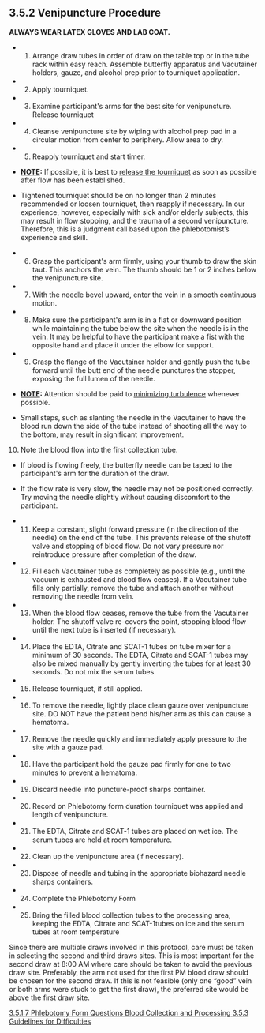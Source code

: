 ## 3.5.2 Venipuncture Procedure

**ALWAYS WEAR LATEX GLOVES AND LAB COAT.**

* 1. Arrange draw tubes in order of draw on the table top or in the tube rack within easy reach. Assemble butterfly apparatus and Vacutainer holders, gauze, and alcohol prep prior to tourniquet application.
* 2. Apply tourniquet.
* 3. Examine participant's arms for the best site for venipuncture. Release tourniquet
* 4. Cleanse venipuncture site by wiping with alcohol prep pad in a circular motion from center to periphery.  Allow area to dry.
* 5. Reapply tourniquet and start timer.

 * **<u>NOTE</u>:** If possible, it is best to <u>release the tourniquet</u> as soon as possible after flow has been established.
 * Tightened tourniquet should be on no longer than 2 minutes recommended or loosen tourniquet, then reapply if necessary.  In our experience, however, especially with sick and/or elderly subjects, this may result in flow stopping, and the trauma of a second venipuncture. Therefore, this is a judgment call based upon the phlebotomist’s experience and skill.

* 6. Grasp the participant's arm firmly, using your thumb to draw the skin taut. This anchors the vein.  The thumb should be 1 or 2 inches below the venipuncture site.
* 7. With the needle bevel upward, enter the vein in a smooth continuous motion.
* 8. Make sure the participant's arm is in a flat or downward position while maintaining the tube below the site when the needle is in the vein.  It may be helpful to have the participant make a fist with the opposite hand and place it under the elbow for support.
* 9. Grasp the flange of the Vacutainer holder and gently push the tube forward until the butt end of the needle punctures the stopper, exposing the full lumen of the needle.

 * **<u>NOTE</u>:** Attention should be paid to <u>minimizing turbulence</u> whenever possible.
 * Small steps, such as slanting the needle in the Vacutainer to have the blood run down the side of the tube instead of shooting all the way to the bottom, may result in significant improvement.

10. Note the blood flow into the first collection tube.

 * If blood is flowing freely, the butterfly needle can be taped to the participant's arm for the duration of the draw.
 * If the flow rate is very slow, the needle may not be positioned correctly.  Try moving the needle slightly without causing discomfort to the participant.

* 11. Keep a constant, slight forward pressure (in the direction of the needle) on the end of the tube.  This prevents release of the shutoff valve and stopping of blood flow.  Do not vary pressure nor reintroduce pressure after completion of the draw.
* 12. Fill each Vacutainer tube as completely as possible (e.g., until the vacuum is exhausted and blood flow ceases).  If a Vacutainer tube fills only partially, remove the tube and attach another without removing the needle from vein.
* 13. When the blood flow ceases, remove the tube from the Vacutainer holder.  The shutoff valve re-covers the point, stopping blood flow until the next tube is inserted (if necessary).
* 14. Place the EDTA, Citrate and SCAT-1 tubes on tube mixer for a minimum of 30 seconds. The EDTA, Citrate and SCAT-1 tubes may also be mixed manually by gently inverting the tubes for at least 30 seconds.  Do not mix the serum tubes.
* 15. Release tourniquet, if still applied.
* 16. To remove the needle, lightly place clean gauze over venipuncture site. DO NOT have the patient bend his/her arm as this can cause a hematoma.
* 17. Remove the needle quickly and immediately apply pressure to the site with a gauze pad.
* 18. Have the participant hold the gauze pad firmly for one to two minutes to prevent a hematoma.
* 19. Discard needle into puncture-proof sharps container.
* 20. Record on Phlebotomy form duration tourniquet was applied and length of venipuncture.
* 21. The EDTA, Citrate and SCAT-1 tubes are placed on wet ice.  The serum tubes are held at room temperature.
* 22. Clean up the venipuncture area (if necessary).
* 23. Dispose of needle and tubing in the appropriate biohazard needle sharps containers.
* 24. Complete the Phlebotomy Form
* 25. Bring the filled blood collection tubes to the processing area, keeping the EDTA, Citrate and SCAT-1tubes on ice and the serum tubes at room temperature

Since there are multiple draws involved in this protocol, care must be taken in selecting the second and third draws sites.  This is most important for the second draw at 8:00 AM where care should be taken to avoid the previous draw site.  Preferably, the arm not used for the first PM blood draw should be chosen for the second draw.  If this is not feasible (only one “good” vein or both arms were stuck to get the first draw), the preferred site would be above the first draw site.


<div class="center">
<div class="btn-group">
  <a href=":pages_path:/manuals/blood-collection-processing/3-05-01-07-phlebotomy-form-questions.md" class="btn btn-default">
    <span class="glyphicon glyphicon-chevron-left"></span>
    3.5.1.7 Phlebotomy Form Questions
  </a>

  <a href=":pages_path:/manuals/blood-collection-processing" class="btn btn-default">
    <span class="glyphicon glyphicon-chevron-up"></span>
    Blood Collection and Processing
  </a>

  <a href=":pages_path:/manuals/blood-collection-processing/3-05-03-guidelines-for-difficulties.md" class="btn btn-success">
    3.5.3 Guidelines for Difficulties
    <span class="glyphicon glyphicon-chevron-right"></span>
  </a>
</div>
</div>
